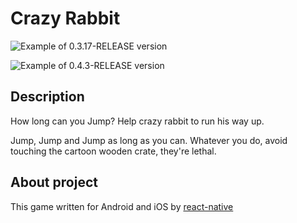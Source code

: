 # Crazy Rabbit

![Example of 0.3.17-RELEASE version](https://media.giphy.com/media/QNkZksaaUViyV3x3Bv/giphy.gif)

![Example of 0.4.3-RELEASE version](https://media.giphy.com/media/tZNxGlMn4aajDGqFRu/giphy.gif)
## Description

How long can you Jump? 
Help crazy rabbit to run his way up.

Jump, Jump and Jump as long as you can. Whatever you do, avoid touching the cartoon wooden crate, they're lethal.

## About project

This game written for Android and iOS by [react-native](https://github.com/facebook/react-native)
